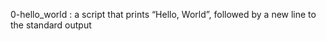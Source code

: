 0-hello_world : a script that prints “Hello, World”, followed by a new line to the standard output

